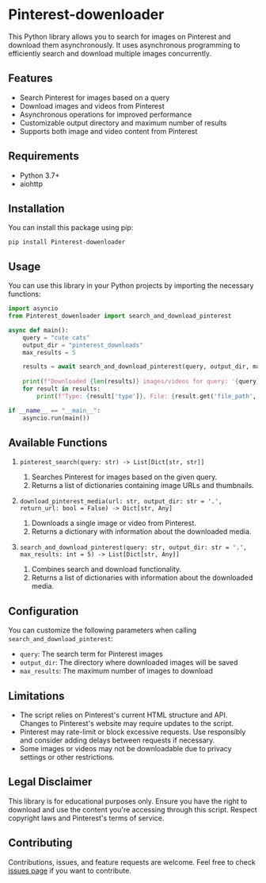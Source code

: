 
# Pinterest-dowenloader

This Python library allows you to search for images on Pinterest and download them asynchronously. It uses asynchronous programming to efficiently search and download multiple images concurrently.

## Features

- Search Pinterest for images based on a query
- Download images and videos from Pinterest
- Asynchronous operations for improved performance
- Customizable output directory and maximum number of results
- Supports both image and video content from Pinterest


## Requirements

- Python 3.7+
- aiohttp


## Installation

You can install this package using pip:

```shellscript
pip install Pinterest-dowenloader
```

## Usage

You can use this library in your Python projects by importing the necessary functions:

```python
import asyncio
from Pinterest_dowenloader import search_and_download_pinterest

async def main():
    query = "cute cats"
    output_dir = "pinterest_downloads"
    max_results = 5

    results = await search_and_download_pinterest(query, output_dir, max_results)
    
    print(f"Downloaded {len(results)} images/videos for query: '{query}'")
    for result in results:
        print(f"Type: {result['type']}, File: {result.get('file_path', result.get('url'))}")

if __name__ == "__main__":
    asyncio.run(main())
```

## Available Functions

1. `pinterest_search(query: str) -> List[Dict[str, str]]`

    1. Searches Pinterest for images based on the given query.
    2. Returns a list of dictionaries containing image URLs and thumbnails.

2. `download_pinterest_media(url: str, output_dir: str = '.', return_url: bool = False) -> Dict[str, Any]`

    1. Downloads a single image or video from Pinterest.
    2. Returns a dictionary with information about the downloaded media.

3. `search_and_download_pinterest(query: str, output_dir: str = '.', max_results: int = 5) -> List[Dict[str, Any]]`

    1. Combines search and download functionality.
    2. Returns a list of dictionaries with information about the downloaded media.


## Configuration

You can customize the following parameters when calling `search_and_download_pinterest`:

- `query`: The search term for Pinterest images
- `output_dir`: The directory where downloaded images will be saved
- `max_results`: The maximum number of images to download


## Limitations

- The script relies on Pinterest's current HTML structure and API. Changes to Pinterest's website may require updates to the script.
- Pinterest may rate-limit or block excessive requests. Use responsibly and consider adding delays between requests if necessary.
- Some images or videos may not be downloadable due to privacy settings or other restrictions.


## Legal Disclaimer

This library is for educational purposes only. Ensure you have the right to download and use the content you're accessing through this script. Respect copyright laws and Pinterest's terms of service.

## Contributing

Contributions, issues, and feature requests are welcome. Feel free to check [issues page](https://github.com/x7007x/Pinterest-dowenloader/issues) if you want to contribute.
